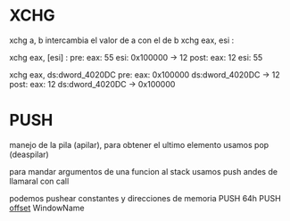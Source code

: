 
# XCHG
xchg a, b intercambia el valor de a con el de b
xchg eax, esi : 

xchg eax, [esi] :
	pre:
		eax: 55
		esi: 0x100000 -> 12
	post:
		eax: 12
		esi: 55

xchg eax, ds:dword_4020DC
	pre:
		eax: 0x100000
		ds:dword_4020DC -> 12
	post:
		eax: 12
		ds:dword_4020DC -> 0x100000




# PUSH
manejo de la pila (apilar), para obtener el ultimo elemento usamos pop (deaspilar)

para mandar argumentos de una funcion al stack usamos push andes de llamaral con call

podemos pushear constantes y direcciones de memoria
PUSH 64h
PUSH [offset](3#Offset) WindowName